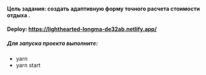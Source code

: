 #### Цель задания: создать адаптивную форму точного расчета стоимости отдыха .
#### Deploy: https://lighthearted-longma-de32ab.netlify.app/

##### Для запуска проекта выполните:
* yarn
* yarn start
